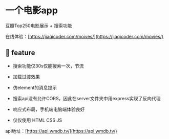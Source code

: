# 一个电影app

豆瓣Top250电影展示 + 搜索功能

在线体验：[https://jiaqicoder.com/moives/](https://jiaqicoder.com/movies/)

## 🧐 feature

- 搜索功能仅30s仅能搜索一次，节流

- 加载过渡效果

- 仿element的消息提示
  
- 搜索api没有允许CORS，因此在server文件夹中用express实现了反向代理

- 响应式布局，手机端电脑端体验良好

- 仅仅使用 HTML CSS JS


api地址：[https://api.wmdb.tv/](https://api.wmdb.tv/)


